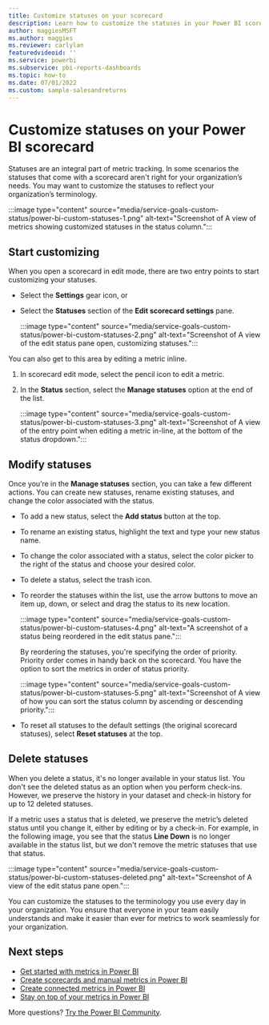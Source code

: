 ```yaml
---
title: Customize statuses on your scorecard
description: Learn how to customize the statuses in your Power BI scorecards to meet your teams' needs.
author: maggiesMSFT
ms.author: maggies
ms.reviewer: carlylan
featuredvideoid: ''
ms.service: powerbi
ms.subservice: pbi-reports-dashboards
ms.topic: how-to
ms.date: 07/01/2022
ms.custom: sample-salesandreturns
---
```

# Customize statuses on your Power BI scorecard

Statuses are an integral part of metric tracking. In some scenarios the statuses that come with a scorecard aren't right for your organization’s needs. You may want to customize the statuses to reflect your organization’s terminology.

:::image type="content" source="media/service-goals-custom-status/power-bi-custom-statuses-1.png" alt-text="Screenshot of A view of metrics showing customized statuses in the status column.":::

## Start customizing

When you open a scorecard in edit mode, there are two entry points to start customizing your statuses.  

* Select the **Settings** gear icon, or
* Select the **Statuses** section of the **Edit scorecard settings** pane.

    :::image type="content" source="media/service-goals-custom-status/power-bi-custom-statuses-2.png" alt-text="Screenshot of A view of the edit status pane open, customizing statuses.":::

You can also get to this area by editing a metric inline.

1. In scorecard edit mode, select the pencil icon to edit a metric.
1. In the **Status** section, select the **Manage statuses** option at the end of the list.

    :::image type="content" source="media/service-goals-custom-status/power-bi-custom-statuses-3.png" alt-text="Screenshot of A view of the entry point when editing a metric in-line, at the bottom of the status dropdown.":::

## Modify statuses

Once you’re in the **Manage statuses** section, you can take a few different actions. You can create new statuses, rename existing statuses, and change the color associated with the status.  

- To add a new status, select the **Add status** button at the top.  
- To rename an existing status, highlight the text and type your new status name.
- To change the color associated with a status, select the color picker to the right of the status and choose your desired color.
- To delete a status, select the trash icon.
- To reorder the statuses within the list, use the arrow buttons to move an item up, down, or select and drag the status to its new location.

    :::image type="content" source="media/service-goals-custom-status/power-bi-custom-statuses-4.png" alt-text="A screenshot of a status being reordered in the edit status pane.":::

    By reordering the statuses, you're specifying the order of priority.  Priority order comes in handy back on the scorecard. You have the option to sort the metrics in order of status priority.

    :::image type="content" source="media/service-goals-custom-status/power-bi-custom-statuses-5.png" alt-text="Screenshot of A view of how you can sort the status column by ascending or descending priority.":::

- To reset all statuses to the default settings (the original scorecard statuses), select **Reset statuses** at the top.

## Delete statuses

When you delete a status, it's no longer available in your status list. You don't see the deleted status as an option when you perform check-ins. However, we preserve the history in your dataset and check-in history for up to 12 deleted statuses.

If a metric uses a status that is deleted, we preserve the metric’s deleted status until you change it, either by editing or by a check-in. For example, in the following image, you see that the status **Line Down** is no longer available in the status list, but we don't remove the metric statuses that use that status.

:::image type="content" source="media/service-goals-custom-status/power-bi-custom-statuses-deleted.png" alt-text="Screenshot of A view of the edit status pane open.":::

You can customize the statuses to the terminology you use every day in your organization. You ensure that everyone in your team easily understands and make it easier than ever for metrics to work seamlessly for your organization.

## Next steps

- [Get started with metrics in Power BI](service-goals-introduction.md)
- [Create scorecards and manual metrics in Power BI](service-goals-create.md)
- [Create connected metrics in Power BI](service-goals-create-connected.md)
- [Stay on top of your metrics in Power BI](service-goals-check-in.md)

More questions? [Try the Power BI Community](https://community.powerbi.com/).
